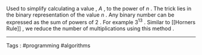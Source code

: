 Used to simplify calculating a value , *A* , to the power of *n* . The trick lies in the binary representation of the value *n* . Any binary number can be expressed as the sum of powers of 2 . For example $3^{13}$ . Similar to [[Horners Rule]] , we reduce the number of multiplications using this method . 
___

Tags : #programming #algorithms 